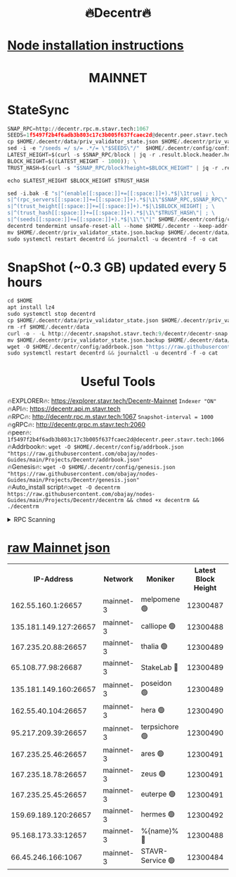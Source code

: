 <h1 align="center"> 🔥Decentr🔥</h1>

[Node installation instructions](https://github.com/obajay/nodes-Guides/tree/main/Projects/Decentr)
=
<h1 align="center"> MAINNET</h1>

# StateSync
```python
SNAP_RPC=http://decentr.rpc.m.stavr.tech:1067
SEEDS=1f5497f2b4f6adb3b803c17c3b005f637fcaec2d@decentr.peer.stavr.tech:1066
cp $HOME/.decentr/data/priv_validator_state.json $HOME/.decentr/priv_validator_state.json.backup
sed -i -e "/seeds =/ s/= .*/= \"$SEEDS\"/"  $HOME/.decentr/config/config.toml
LATEST_HEIGHT=$(curl -s $SNAP_RPC/block | jq -r .result.block.header.height); \
BLOCK_HEIGHT=$((LATEST_HEIGHT - 1000)); \
TRUST_HASH=$(curl -s "$SNAP_RPC/block?height=$BLOCK_HEIGHT" | jq -r .result.block_id.hash)

echo $LATEST_HEIGHT $BLOCK_HEIGHT $TRUST_HASH

sed -i.bak -E "s|^(enable[[:space:]]+=[[:space:]]+).*$|\1true| ; \
s|^(rpc_servers[[:space:]]+=[[:space:]]+).*$|\1\"$SNAP_RPC,$SNAP_RPC\"| ; \
s|^(trust_height[[:space:]]+=[[:space:]]+).*$|\1$BLOCK_HEIGHT| ; \
s|^(trust_hash[[:space:]]+=[[:space:]]+).*$|\1\"$TRUST_HASH\"| ; \
s|^(seeds[[:space:]]+=[[:space:]]+).*$|\1\"\"|" $HOME/.decentr/config/config.toml
decentrd tendermint unsafe-reset-all --home $HOME/.decentr --keep-addr-book
mv $HOME/.decentr/priv_validator_state.json.backup $HOME/.decentr/data/priv_validator_state.json
sudo systemctl restart decentrd && journalctl -u decentrd -f -o cat
```
# SnapShot (~0.3 GB) updated every 5 hours
```python
cd $HOME
apt install lz4
sudo systemctl stop decentrd
cp $HOME/.decentr/data/priv_validator_state.json $HOME/.decentr/priv_validator_state.json.backup
rm -rf $HOME/.decentr/data
curl -o - -L http://decentr.snapshot.stavr.tech:9/decentr/decentr-snap.tar.lz4 | lz4 -c -d - | tar -x -C $HOME/.decentr --strip-components 2
mv $HOME/.decentr/priv_validator_state.json.backup $HOME/.decentr/data/priv_validator_state.json
wget -O $HOME/.decentr/config/addrbook.json "https://raw.githubusercontent.com/obajay/nodes-Guides/main/Projects/Decentr/addrbook.json"
sudo systemctl restart decentrd && journalctl -u decentrd -f -o cat
```

 <h1 align="center"> Useful Tools</h1>

🔥EXPLORER🔥:     https://explorer.stavr.tech/Decentr-Mainnet        `Indexer "ON"` \
🔥API🔥:          https://decentr.api.m.stavr.tech \
🔥RPC🔥:          http://decentr.rpc.m.stavr.tech:1067              `Snapshot-interval = 1000` \
🔥gRPC🔥:         http://decentr.grpc.m.stavr.tech:2060 \
🔥peer🔥:         `1f5497f2b4f6adb3b803c17c3b005f637fcaec2d@decentr.peer.stavr.tech:1066` \
🔥Addrbook🔥:  `wget -O $HOME/.decentr/config/addrbook.json "https://raw.githubusercontent.com/obajay/nodes-Guides/main/Projects/Decentr/addrbook.json"` \
🔥Genesis🔥:  `wget -O $HOME/.decentr/config/genesis.json "https://raw.githubusercontent.com/obajay/nodes-Guides/main/Projects/Decentr/genesis.json"` \
🔥Auto_install script🔥:`wget -O decentrm https://raw.githubusercontent.com/obajay/nodes-Guides/main/Projects/Decentr/decentrm && chmod +x decentrm && ./decentrm`

<details>
<summary>RPC Scanning</summary>

<h2 align="center"> We scan nodes in real time every 4 hours. And we provide the final result of RPC endpoints.
We cannot influence the operation of these nodes in any way. </h2>


```python
If Voting Power is higher than 0 --> then the Node is a validator of the network and may be subject to attack and be a potential threat to the chain.
```
```python
We marked such validators with a red symbol
```

</details>

[raw Mainnet json](https://rpc-check.decentrm.stavr.tech/decentrm/rpc-decentrm-result.json)
=



<table><tr><th>IP-Address</th><th>Network</th><th>Moniker</th><th>Latest Block Height</th><th>Earliest Block Height</th><th>Catching Up</th><th>Tx Index</th><th>Voting Power</th><th>Scan Time</th></tr><tr><td>162.55.160.1:26657</td><td>mainnet-3</td><td>melpomene 🟢</td><td>12300487</td><td>1688950</td><td>False</td><td>on</td><td>0</td><td>2024-01-06T05:46:53.713545279UTC</td></tr><tr><td>135.181.149.127:26657</td><td>mainnet-3</td><td>calliope 🟢</td><td>12300488</td><td>1688950</td><td>False</td><td>on</td><td>0</td><td>2024-01-06T05:46:56.210820655UTC</td></tr><tr><td>167.235.20.88:26657</td><td>mainnet-3</td><td>thalia 🟢</td><td>12300489</td><td>1688950</td><td>False</td><td>on</td><td>0</td><td>2024-01-06T05:47:01.750795186UTC</td></tr><tr><td>65.108.77.98:26687</td><td>mainnet-3</td><td>StakeLab 🔴</td><td>12300489</td><td>1688950</td><td>False</td><td>on</td><td>5559622</td><td>2024-01-06T05:47:02.087910675UTC</td></tr><tr><td>135.181.149.160:26657</td><td>mainnet-3</td><td>poseidon 🟢</td><td>12300489</td><td>1688950</td><td>False</td><td>on</td><td>0</td><td>2024-01-06T05:47:04.973156636UTC</td></tr><tr><td>162.55.40.104:26657</td><td>mainnet-3</td><td>hera 🟢</td><td>12300490</td><td>1688950</td><td>False</td><td>on</td><td>0</td><td>2024-01-06T05:47:07.355886185UTC</td></tr><tr><td>95.217.209.39:26657</td><td>mainnet-3</td><td>terpsichore 🟢</td><td>12300490</td><td>1688950</td><td>False</td><td>on</td><td>0</td><td>2024-01-06T05:47:09.729326874UTC</td></tr><tr><td>167.235.25.46:26657</td><td>mainnet-3</td><td>ares 🟢</td><td>12300491</td><td>1688950</td><td>False</td><td>on</td><td>0</td><td>2024-01-06T05:47:12.104885793UTC</td></tr><tr><td>167.235.18.78:26657</td><td>mainnet-3</td><td>zeus 🟢</td><td>12300491</td><td>1688950</td><td>False</td><td>on</td><td>0</td><td>2024-01-06T05:47:14.422387308UTC</td></tr><tr><td>167.235.25.45:26657</td><td>mainnet-3</td><td>euterpe 🟢</td><td>12300491</td><td>1688950</td><td>False</td><td>on</td><td>0</td><td>2024-01-06T05:47:16.767311085UTC</td></tr><tr><td>159.69.189.120:26657</td><td>mainnet-3</td><td>hermes 🟢</td><td>12300492</td><td>1688950</td><td>False</td><td>on</td><td>0</td><td>2024-01-06T05:47:19.136980947UTC</td></tr><tr><td>95.168.173.33:12657</td><td>mainnet-3</td><td>%{name}% 🔴</td><td>12300488</td><td>8964001</td><td>False</td><td>on</td><td>4174320</td><td>2024-01-06T05:46:57.421131878UTC</td></tr><tr><td>66.45.246.166:1067</td><td>mainnet-3</td><td>STAVR-Service 🟢</td><td>12300484</td><td>12298001</td><td>False</td><td>on</td><td>0</td><td>2024-01-06T05:46:56.849843718UTC</td></tr></table>